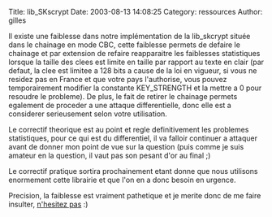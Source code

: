 Title: lib_SKscrypt
Date: 2003-08-13 14:08:25
Category: ressources
Author: gilles

Il existe une faiblesse dans notre implémentation de la lib_skcrypt située dans le chainage en mode CBC, cette faiblesse permets de defaire le chainage et par extension de refaire reapparaitre les faiblesses statistiques lorsque la taille des clees est limite en taille par rapport au texte en clair (par defaut, la clee est limitee a 128 bits a cause de la loi en vigueur, si vous ne residez pas en France et que votre pays l'authorise, vous pouvez temporairement modifier la constante KEY_STRENGTH et la mettre a 0 pour resoudre le probleme). De plus, le fait de retirer le chainage permets egalement de proceder a une attaque differentielle, donc elle est a considerer serieusement selon votre utilisation.

Le correctif theorique est au point et regle definitivement les problemes statistiques, pour ce qui est du differentiel, il va falloir continuer a attaquer avant de donner mon point de vue sur la question (puis comme je suis amateur en la question, il vaut pas son pesant d'or au final ;)

Le correctif pratique sortira prochainement etant donne que nous utilisons enormement cette librairie et que l'on en a donc besoin en urgence.

Precision, la faiblesse est vraiment pathetique et je merite donc de me faire insulter, [n'hesitez pas](mailto:insultes@skreel.org) :)